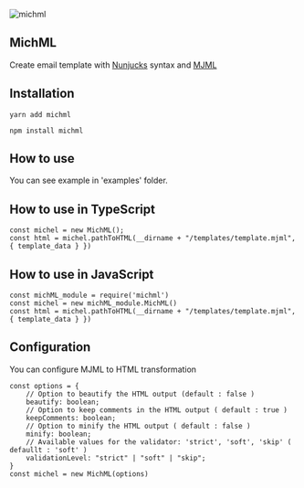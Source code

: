 ![michml](https://image.ibb.co/emwFVA/michml.png)

## MichML

Create email template with [Nunjucks](https://mozilla.github.io/nunjucks/) syntax and [MJML](https://mjml.io/)

## Installation

    yarn add michml

    npm install michml

## How to use

You can see example in 'examples' folder.

## How to use in TypeScript

    const michel = new MichML();
    const html = michel.pathToHTML(__dirname + "/templates/template.mjml", { template_data } })

## How to use in JavaScript

    const michML_module = require('michml')
    const michel = new michML_module.MichML()
    const html = michel.pathToHTML(__dirname + "/templates/template.mjml", { template_data } })

## Configuration    

You can configure MJML to HTML transformation

    const options = {
        // Option to beautify the HTML output (default : false )
        beautify: boolean;
        // Option to keep comments in the HTML output ( default : true )
        keepComments: boolean;
        // Option to minify the HTML output ( default : false )
        minify: boolean;
        // Available values for the validator: 'strict', 'soft', 'skip' ( defaullt : 'soft' )
        validationLevel: "strict" | "soft" | "skip";
    }
    const michel = new MichML(options)

